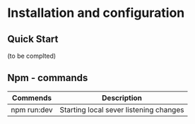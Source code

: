# Installation and configuration

## Quick Start

(to be complted)

## Npm - commands

| Commends    | Description                            |
|-------------|----------------------------------------|
| npm run:dev | Starting local sever listening changes |
